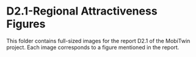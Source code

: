 # D2.1-Regional Attractiveness Figures

This folder contains full-sized images for the report D2.1 of the MobiTwin project. Each image corresponds to a figure mentioned in the report.
